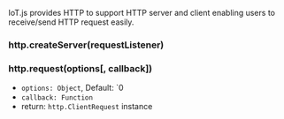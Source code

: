 IoT.js provides HTTP to support HTTP server and client enabling users to receive/send HTTP request easily.

### http.createServer(requestListener) 


### http.request(options[, callback])
* `options: Object`, Default: `0
* `callback: Function`
* return: `http.ClientRequest` instance